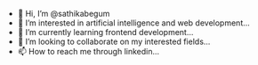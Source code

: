 - 👋 Hi, I’m @sathikabegum
- 👀 I’m interested in artificial intelligence and web development...
- 🌱 I’m currently learning frontend development...
- 💞️ I’m looking to collaborate on my interested fields...
- 📫 How to reach me through linkedin...

<!---
sathikabegum/sathikabegum is a ✨ special ✨ repository because its `README.md` (this file) appears on your GitHub profile.
You can click the Preview link to take a look at your changes.
--->
